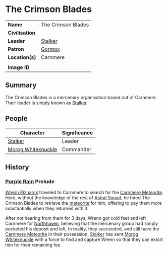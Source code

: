 # The Crimson Blades

|||
| --- | --- |
| **Name** | The Crimson Blades | organisation.2
| **Civilisation** | |
| **Leader** | [Stalker](../characters/stalker.md) |
| **Patron** | [Gormox](../gods/deities/gormox.md) |
| **Location(s)** | Carnmere |
|||
| **Image ID** | |


## Summary

The Crimson Blades is a mercenary organisation based out of Carnmere. Their leader is simply known as [Stalker](../characters/stalker.md).

## People

| Character | Significance |
| --- | --- |
| [Stalker](../characters/stalker.md) | Leader |
| [Morog Whiteknuckle](../characters/morog-whiteknuckle.md) | Commander |

## History

### [Purple Rain](../campaigns/C1-purple-rain.md) Prelude

[Wrenn Piznarck](../characters/wrenn-piznarck.md) traveled to Carnmere to search for the [Carnmere Meteorite](../items/meteoric/meteorites/carnmere-meteorite.md). Here, without the knowledge of the rest of [Astral Squad](astorrel/squads/astral-squad.md), he hired The Crimson Blades to retrieve the [meteorite](../items/meteoric/meteorite.md) for him, offering to pay them more substantially when they returned with it.

After not hearing from them for 3 days, Wrenn got cold feet and left Carnmere for [Northhaven](../places/cities/northhaven.md), believing that the mercenary group had simply pocketed his deposit and left. In reality, they succeeded, and still have the [Carnmere Meteorite](../items/meteoric/meteorites/carnmere-meteorite.md) in their possession. [Stalker](../characters/stalker.md) has sent [Morog Whiteknuckle](../characters/morog-whiteknuckle.md) with a force to find and capture Wrenn so that they can extort him for their remaining fee.
